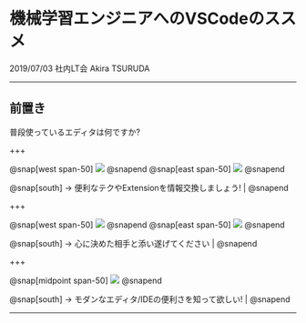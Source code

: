 # 機械学習エンジニアへのVSCodeのススメ

2019/07/03 社内LT会 Akira TSURUDA

---

## 前置き

普段使っているエディタは何ですか?

+++

@snap[west span-50]
![](https://upload.wikimedia.org/wikipedia/commons/thumb/9/9a/Visual_Studio_Code_1.35_icon.svg/384px-Visual_Studio_Code_1.35_icon.svg.png)
@snapend
@snap[east span-50]
![](https://upload.wikimedia.org/wikipedia/commons/c/ca/Atom_icon.png)
@snapend

@snap[south]
-> 便利なテクやExtensionを情報交換しましょう! |
@snapend

+++

@snap[west span-50]
![](https://upload.wikimedia.org/wikipedia/commons/thumb/9/9f/Vimlogo.svg/1280px-Vimlogo.svg.png)
@snapend
@snap[east span-50]
![](https://upload.wikimedia.org/wikipedia/commons/thumb/5/5f/Emacs-logo.svg/956px-Emacs-logo.svg.png)
@snapend

@snap[south]
-> 心に決めた相手と添い遂げてください |
@snapend

+++

@snap[midpoint span-50]
![](https://upload.wikimedia.org/wikipedia/commons/thumb/3/38/Jupyter_logo.svg/883px-Jupyter_logo.svg.png)
@snapend

@snap[south]
-> モダンなエディタ/IDEの便利さを知って欲しい! |
@snapend

---



